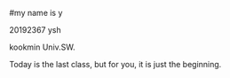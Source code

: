 #my name is y

20192367 ysh

kookmin Univ.SW.

Today is the last class, but for you, it is just the beginning.

